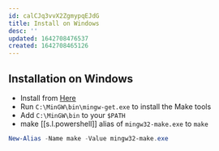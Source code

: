 ```yaml
---
id: calCJq3vvX2ZgmypqEJdG
title: Install on Windows
desc: ''
updated: 1642708476537
created: 1642708465126
---
```


## Installation on Windows

- Install from [Here](http://gnuwin32.sourceforge.net/packages/make.htm)
- Run `C:\MinGW\bin\mingw-get.exe` to install the Make tools
- Add `C:\MinGW\bin` to your `$PATH`
- make [[s.l.powershell]] alias of `mingw32-make.exe` to `make`

```powershell
New-Alias -Name make -Value mingw32-make.exe
```
